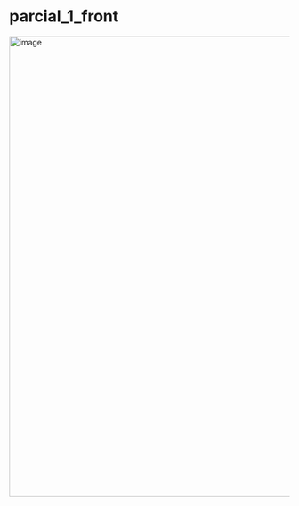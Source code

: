 # parcial_1_front
<img width="1599" height="827" alt="image" src="https://github.com/user-attachments/assets/eae389e8-6aba-4e3e-8901-2e671a2d113e" />
